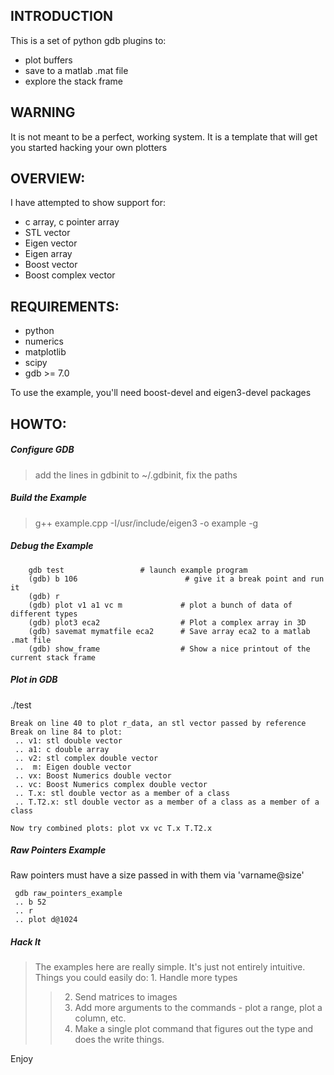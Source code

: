 ## INTRODUCTION ##

This is a set of python gdb plugins to:

  * plot buffers
  * save to a matlab .mat file
  * explore the stack frame

## WARNING ##

It is not meant to be a perfect, working system.  It is a template that will get you started hacking your own plotters

## OVERVIEW: ##

I have attempted to show support for:

  * c array, c pointer array
  * STL vector
  * Eigen vector
  * Eigen array
  * Boost vector
  * Boost complex vector

## REQUIREMENTS: ##

  * python
  * numerics
  * matplotlib
  * scipy
  * gdb >= 7.0

To use the example, you'll need boost-devel and eigen3-devel packages

## HOWTO: ##

##### Configure GDB #####

> add the lines in gdbinit to ~/.gdbinit, fix the paths

##### Build the Example #####
> g++ example.cpp -I/usr/include/eigen3 -o example -g

##### Debug the Example #####

```
    gdb test                 # launch example program
    (gdb) b 106                        # give it a break point and run it
    (gdb) r
    (gdb) plot v1 a1 vc m             # plot a bunch of data of different types
    (gdb) plot3 eca2                  # Plot a complex array in 3D
    (gdb) savemat mymatfile eca2      # Save array eca2 to a matlab .mat file
    (gdb) show_frame                  # Show a nice printout of the current stack frame
```

##### Plot in GDB #####

./test
```
Break on line 40 to plot r_data, an stl vector passed by reference
Break on line 84 to plot: 
 .. v1: stl double vector
 .. a1: c double array
 .. v2: stl complex double vector
 ..  m: Eigen double vector
 .. vx: Boost Numerics double vector
 .. vc: Boost Numerics complex double vector
 .. T.x: stl double vector as a member of a class
 .. T.T2.x: stl double vector as a member of a class as a member of a class

Now try combined plots: plot vx vc T.x T.T2.x 
```

##### Raw Pointers Example #####
Raw pointers must have a size passed in with them via 'varname@size'
```
 gdb raw_pointers_example
 .. b 52
 .. r
 .. plot d@1024
```

##### Hack It #####
> The examples here are really simple.  It's just not entirely intuitive.  Things you could easily do:
    1. Handle more types
> > 2. Send matrices to images
> > 3. Add more arguments to the commands - plot a range, plot a column, etc.
> > 4. Make a single plot command that figures out the type and does the write things.

Enjoy